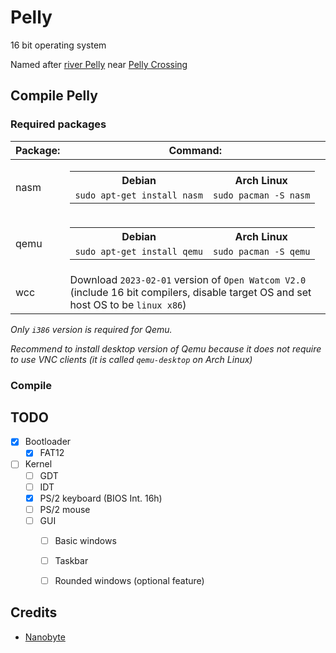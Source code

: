 # Pelly

16 bit operating system

Named after [river Pelly](https://www.google.com/maps/place/Pelly+River/@62.294708,-134.7159487,8z/data=!3m1!4b1!4m5!3m4!1s0x5150567ab729172f:0x2429c8233184845e!8m2!3d62.285926!4d-133.6080992) near [Pelly Crossing](https://www.google.com/maps/place/Pelly+Crossing,+YT,+Canada/@62.8257353,-136.5785531,14.33z/data=!4m5!3m4!1s0x514e2eec14cd51e1:0x3a02c1697ff0e317!8m2!3d62.817979!4d-136.568795)

## Compile Pelly

### Required packages

| Package: | Command:                                                                                                                            |
| -------- | ----------------------------------------------------------------------------------------------------------------------------------- |
| nasm     | <table><tr><th>Debian</th><th>Arch Linux</th></tr><td>`sudo apt-get install nasm`</td><td>`sudo pacman -S nasm`</td></tr></table>   |
| qemu     | <table><tr><th>Debian</th><th>Arch Linux</th></tr><td>`sudo apt-get install qemu`</td><td>`sudo pacman -S qemu`</td></tr></table>   |
| wcc      | Download `2023-02-01` version of `Open Watcom V2.0` (include 16 bit compilers, disable target OS and set host OS to be `linux x86`) |

_Only `i386` version is required for Qemu._

_Recommend to install desktop version of Qemu because it does not require to use VNC clients (it is called `qemu-desktop` on Arch Linux)_

### Compile

## TODO

- [X] Bootloader
  - [X] FAT12
- [ ] Kernel
  - [ ] GDT
  - [ ] IDT
  - [X] PS/2 keyboard (BIOS Int. 16h)
  - [ ] PS/2 mouse
  - [ ] GUI
    - [ ] Basic windows
    - [ ] Taskbar
    - [ ] Rounded windows (optional feature)


## Credits
- [Nanobyte](https://www.youtube.com/@nanobyte-dev)
